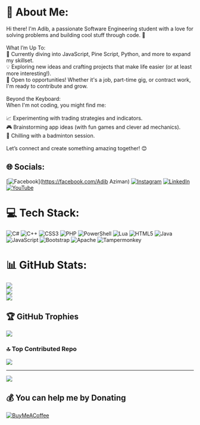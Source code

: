 # 💫 About Me:
Hi there! I'm Adib, a passionate Software Engineering student with a love for solving problems and building cool stuff through code. 🚀<br><br>What I’m Up To:<br>🌱 Currently diving into JavaScript, Pine Script, Python, and more to expand my skillset.<br>💡 Exploring new ideas and crafting projects that make life easier (or at least more interesting!).<br>👀 Open to opportunities! Whether it's a job, part-time gig, or contract work, I'm ready to contribute and grow.<br><br>Beyond the Keyboard:<br>When I'm not coding, you might find me:<br><br>📈 Experimenting with trading strategies and indicators.<br>🎮 Brainstorming app ideas (with fun games and clever ad mechanics).<br>🏸 Chilling with a badminton session.<br><br>Let’s connect and create something amazing together! 😊


## 🌐 Socials:
[![Facebook](https://img.shields.io/badge/Facebook-%231877F2.svg?logo=Facebook&logoColor=white)](https://facebook.com/Adib Aziman) [![Instagram](https://img.shields.io/badge/Instagram-%23E4405F.svg?logo=Instagram&logoColor=white)](https://instagram.com/adbazimn) [![LinkedIn](https://img.shields.io/badge/LinkedIn-%230077B5.svg?logo=linkedin&logoColor=white)](https://linkedin.com/in/adibaziman) [![YouTube](https://img.shields.io/badge/YouTube-%23FF0000.svg?logo=YouTube&logoColor=white)](https://youtube.com/@@adeebthings) 

# 💻 Tech Stack:
![C#](https://img.shields.io/badge/c%23-%23239120.svg?style=for-the-badge&logo=csharp&logoColor=white) ![C++](https://img.shields.io/badge/c++-%2300599C.svg?style=for-the-badge&logo=c%2B%2B&logoColor=white) ![CSS3](https://img.shields.io/badge/css3-%231572B6.svg?style=for-the-badge&logo=css3&logoColor=white) ![PHP](https://img.shields.io/badge/php-%23777BB4.svg?style=for-the-badge&logo=php&logoColor=white) ![PowerShell](https://img.shields.io/badge/PowerShell-%235391FE.svg?style=for-the-badge&logo=powershell&logoColor=white) ![Lua](https://img.shields.io/badge/lua-%232C2D72.svg?style=for-the-badge&logo=lua&logoColor=white) ![HTML5](https://img.shields.io/badge/html5-%23E34F26.svg?style=for-the-badge&logo=html5&logoColor=white) ![Java](https://img.shields.io/badge/java-%23ED8B00.svg?style=for-the-badge&logo=openjdk&logoColor=white) ![JavaScript](https://img.shields.io/badge/javascript-%23323330.svg?style=for-the-badge&logo=javascript&logoColor=%23F7DF1E) ![Bootstrap](https://img.shields.io/badge/bootstrap-%238511FA.svg?style=for-the-badge&logo=bootstrap&logoColor=white) ![Apache](https://img.shields.io/badge/apache-%23D42029.svg?style=for-the-badge&logo=apache&logoColor=white) ![Tampermonkey](https://img.shields.io/badge/tampermonkey-%2300485B.svg?style=for-the-badge&logo=tampermonkey&logoColor=white)
# 📊 GitHub Stats:
![](https://github-readme-stats.vercel.app/api?username=AdibAziman&theme=github_dark&hide_border=false&include_all_commits=false&count_private=false)<br/>
![](https://github-readme-streak-stats.herokuapp.com/?user=AdibAziman&theme=github_dark&hide_border=false)<br/>
![](https://github-readme-stats.vercel.app/api/top-langs/?username=AdibAziman&theme=github_dark&hide_border=false&include_all_commits=false&count_private=false&layout=compact)

## 🏆 GitHub Trophies
![](https://github-profile-trophy.vercel.app/?username=AdibAziman&theme=github_dark&no-frame=false&no-bg=true&margin-w=4)

### 🔝 Top Contributed Repo
![](https://github-contributor-stats.vercel.app/api?username=AdibAziman&limit=5&theme=github_dark&combine_all_yearly_contributions=true)

---
[![](https://visitcount.itsvg.in/api?id=AdibAziman&icon=2&color=8)](https://visitcount.itsvg.in)

  ## 💰 You can help me by Donating
  [![BuyMeACoffee](https://img.shields.io/badge/Buy%20Me%20a%20Coffee-ffdd00?style=for-the-badge&logo=buy-me-a-coffee&logoColor=black)](https://buymeacoffee.com/adeebcodes) 

  
<!-- Proudly created with GPRM ( https://gprm.itsvg.in ) -->
